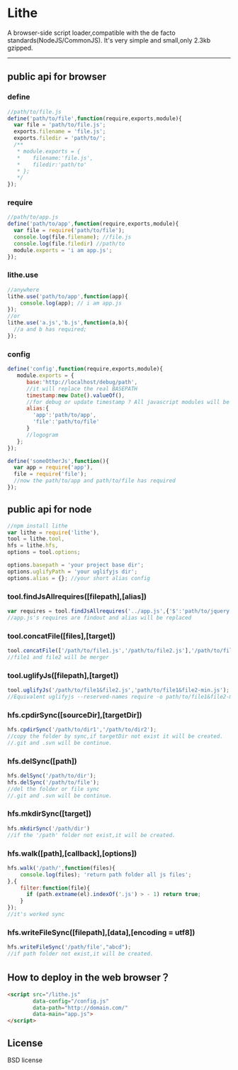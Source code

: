 # Lithe

A browser-side script loader,compatible with the de facto standards(NodeJS/CommonJS).
It's very simple and small,only 2.3kb gzipped.

---

## public api for browser

### define

```js
//path/to/file.js
define('path/to/file',function(require,exports,module){
  var file = 'path/to/file.js';
  exports.filename = 'file.js';
  exports.filedir = 'path/to/';
  /**
   * module.exports = {
   *    filename:'file.js',
   *    filedir:'path/to'
   * };
   */
});
```

### require

```js
//path/to/app.js
define('path/to/app',function(require,exports,module){
  var file = require('path/to/file');
  console.log(file.filename); //file.js
  console.log(file.filedir) //path/to
  module.exports = 'i am app.js';
});
```
### lithe.use

```js
//anywhere
lithe.use('path/to/app',function(app){
    console.log(app); // i am app.js
});
//or
lithe.use('a.js','b.js',function(a,b){
  //a and b has required;
});
```

### config

```js
define('config',function(require,exports,module){
   module.exports = {
      base:'http://localhost/debug/path', 
      //it will replace the real BASEPATH
      timestamp:new Date().valueOf(), 
      //for debug or update timestamp ? All javascript modules will be used
      alias:{
        'app':'path/to/app',
        'file':'path/to/file'
      }
      //logogram
   };
});

define('someOtherJs',function(){
  var app = require('app'),
  file = require('file');
  //now the path/to/app and path/to/file has required
});
```

## public api for node

```js
//npm install lithe
var lithe = require('lithe'),
tool = lithe.tool,
hfs = lithe.hfs,
options = tool.options;

options.basepath = 'your project base dir';
options.uglifyPath = 'your uglifyjs dir';
options.alias = {}; //your short alias config
```

### tool.findJsAllrequires([filepath],[alias]) 

```js
var requires = tool.findJsAllrequires('../app.js',{'$':'path/to/jquery'});
//app.js's requires are findout and alias will be replaced  
```
### tool.concatFile([files],[target])

```js
tool.concatFile(['/path/to/file1.js','/path/to/file2.js'],'/path/to/file1&file2.js');
//file1 and file2 will be merger
```

### tool.uglifyJs([filepath],[target])

```js
tool.uglifyJs('/path/to/file1&file2.js','path/to/file1&file2-min.js');
//Equivalent uglifyjs --reserved-names require -o path/to/file1&file2-min.js /path/to/file1&file2.js
```

### hfs.cpdirSync([sourceDir],[targetDir])

```js
hfs.cpdirSync('/path/to/dir1','/path/to/dir2');
//copy the folder by sync,if targetDir not exist it will be created.
//.git and .svn will be continue.
```

### hfs.delSync([path])

```js
hfs.delSync('/path/to/dir');
hfs.delSync('/path/to/file');
//del the folder or file sync
//.git and .svn will be continue.
```

### hfs.mkdirSync([target])

```js
hfs.mkdirSync('/path/dir')
//if the '/path' folder not exist,it will be created.
```

### hfs.walk([path],[callback],[options])

```js
hfs.walk('/path/',function(files){
    console.log(files); 'return path folder all js files';    
},{
    filter:function(file){
	  if (path.extname(el).indexOf('.js') > - 1) return true;
    }
});
//it's worked sync
```

### hfs.writeFileSync([filepath],[data],[encoding = utf8])

```js
hfs.writeFileSync('/path/file',"abcd");
//if path folder not exist,it will be created.
```

## How to deploy in the web browser？

```html
<script src="/lithe.js"
        data-config="/config.js"
        data-path="http://domain.com/"
        data-main="app.js">
</script>
```
## License

BSD license
